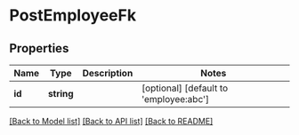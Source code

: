# PostEmployeeFk

## Properties

 Name   | Type       | Description | Notes                                  
--------|------------|-------------|----------------------------------------
 **id** | **string** |             | [optional] [default to 'employee:abc'] 

[[Back to Model list]](../README.md#documentation-for-models) [[Back to API list]](../README.md#documentation-for-api-endpoints) [[Back to README]](../README.md)



